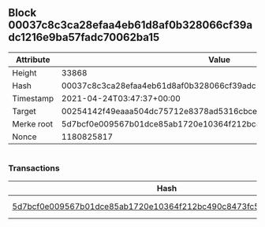 ## Block 00037c8c3ca28efaa4eb61d8af0b328066cf39adc1216e9ba57fadc70062ba15

Attribute | Value
--- | ---
Height | 33868
Hash | 00037c8c3ca28efaa4eb61d8af0b328066cf39adc1216e9ba57fadc70062ba15
Timestamp | 2021-04-24T03:47:37+00:00
Target | 00254142f49eaaa504dc75712e8378ad5316cbcead634704b3734b6271167cc4
Merke root | 5d7bcf0e009567b01dce85ab1720e10364f212bc490c8473fc5e4b00eb4dbf39
Nonce | 1180825817

```

```

### Transactions

Hash | Amount
--- | ---
[5d7bcf0e009567b01dce85ab1720e10364f212bc490c8473fc5e4b00eb4dbf39](5d7bcf0e009567b01dce85ab1720e10364f212bc490c8473fc5e4b00eb4dbf39.md) | 10.00000000 SKEPTI 

